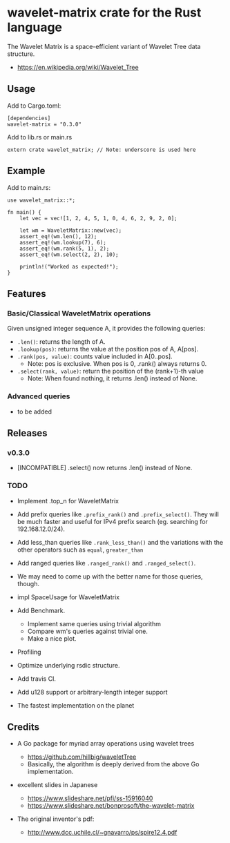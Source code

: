 # wavelet-matrix crate for the Rust language

The Wavelet Matrix is a space-efficient variant of Wavelet Tree data structure.
- https://en.wikipedia.org/wiki/Wavelet_Tree

## Usage

Add to Cargo.toml:
```
[dependencies]
wavelet-matrix = "0.3.0"
```

Add to lib.rs or main.rs
```
extern crate wavelet_matrix; // Note: underscore is used here
```
## Example

Add to main.rs:
```
use wavelet_matrix::*;

fn main() {
    let vec = vec![1, 2, 4, 5, 1, 0, 4, 6, 2, 9, 2, 0];

    let wm = WaveletMatrix::new(vec);
    assert_eq!(wm.len(), 12);
    assert_eq!(wm.lookup(7), 6);
    assert_eq!(wm.rank(5, 1), 2);
    assert_eq!(wm.select(2, 2), 10);

    println!("Worked as expected!");
}
```

## Features

### Basic/Classical WaveletMatrix operations

Given unsigned integer sequence A, it provides the following queries: 
- `.len()`: returns the length of A.
- `.lookup(pos)`: returns the value at the position pos of A, A[pos].
- `.rank(pos, value)`: counts value included in A[0..pos]. 
  - Note: pos is exclusive. When pos is 0, .rank() always returns 0.
- `.select(rank, value)`: return the position of the (rank+1)-th value
  - Note: When found nothing, it returns .len() instead of None.

### Advanced queries

- to be added

## Releases 

### v0.3.0
- [INCOMPATIBLE] .select() now returns .len() instead of None.

### TODO

- Implement .top_n for WaveletMatrix
- Add prefix queries like `.prefix_rank()` and `.prefix_select()`. They will be much faster and useful for IPv4 prefix search (eg. searching for 192.168.12.0/24).
- Add less_than queries like `.rank_less_than()` and the variations with the other operators such as `equal`, `greater_than`
- Add ranged queries like `.ranged_rank()` and `.ranged_select()`. 
- We may need to come up with the better name for those queries, though.
- impl SpaceUsage for WaveletMatrix
- Add Benchmark.
  - Implement same queries using trivial algorithm
  - Compare wm's queries against trivial one.
  - Make a nice plot.
- Profiling
- Optimize underlying rsdic structure.
- Add travis CI.
- Add u128 support or arbitrary-length integer support

- The fastest implementation on the planet 

## Credits

- A Go package for myriad array operations using wavelet trees
  - https://github.com/hillbig/waveletTree
  - Basically, the algorithm is deeply derived from the above Go implementation.

- excellent slides in Japanese
  - https://www.slideshare.net/pfi/ss-15916040
  - https://www.slideshare.net/bonprosoft/the-wavelet-matrix

- The original inventor's pdf:
  - http://www.dcc.uchile.cl/~gnavarro/ps/spire12.4.pdf
